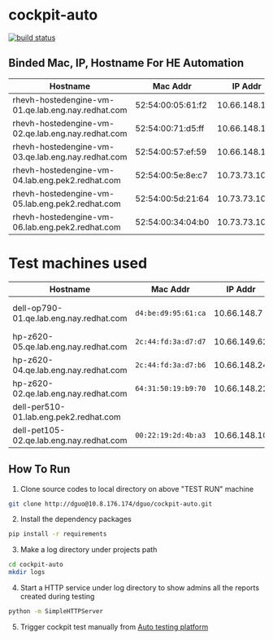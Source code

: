 # cockpit-auto

[![build status](http://10.8.176.174/dguo/cockpit-auto/badges/dev/build.svg)](http://10.8.176.174/dguo/cockpit-auto/commits/dev)

## Binded Mac, IP, Hostname For HE Automation

| Hostname | Mac Addr | IP Addr | valid? |
| -------- | -------- | ------- | ------ |
| rhevh-hostedengine-vm-01.qe.lab.eng.nay.redhat.com | 52:54:00:05:61:f2  | 10.66.148.102 | *YES* |
| rhevh-hostedengine-vm-02.qe.lab.eng.nay.redhat.com | 52:54:00:71:d5:ff  | 10.66.148.103 | *YES* |
| rhevh-hostedengine-vm-03.qe.lab.eng.nay.redhat.com | 52:54:00:57:ef:59  | 10.66.148.104 | *YES* |
| rhevh-hostedengine-vm-04.lab.eng.pek2.redhat.com | 52:54:00:5e:8e:c7  | 10.73.73.100 | *YES* |
| rhevh-hostedengine-vm-05.lab.eng.pek2.redhat.com | 52:54:00:5d:21:64  | 10.73.73.101 | *YES* |
| rhevh-hostedengine-vm-06.lab.eng.pek2.redhat.com | 52:54:00:34:04:b0  | 10.73.73.102 | *YES* |

# Test machines used
| Hostname | Mac Addr | IP Addr | NIC | PURPOSE | valid?|
| -------- | -------- | ------- | ------ | ------ | ------ |
| dell-op790-01.qe.lab.eng.nay.redhat.com | `d4:be:d9:95:61:ca`  | 10.66.148.7 | em1 | RHVH BOND VLAN | *YES* |
| hp-z620-05.qe.lab.eng.nay.redhat.com | `2c:44:fd:3a:d7:d7`  | 10.66.149.62 | eno1 | RHEL | *YES* |
| hp-z620-04.qe.lab.eng.nay.redhat.com | `2c:44:fd:3a:d7:b6`  | 10.66.148.24 | enp1s0 | CENTOS | *YES* |
| hp-z620-02.qe.lab.eng.nay.redhat.com | `64:31:50:19:b9:70`  | 10.66.148.22 | enp1s0 | FEDORA | *NO* |
| dell-per510-01.lab.eng.pek2.redhat.com |   |  |  | BOND VLAN FC | *NO* |
| dell-pet105-02.qe.lab.eng.nay.redhat.com | `00:22:19:2d:4b:a3`  | 10.66.148.10 | enp2s0 | TEST RUN | *YES* |


## How To Run

1. Clone source codes to local directory on above "TEST RUN" machine
```bash
git clone http://dguo@10.8.176.174/dguo/cockpit-auto.git
```
2. Install the dependency packages
```bash
pip install -r requirements
```
3. Make a log directory under projects path
```bash
cd cockpit-auto
mkdir logs
```
4. Start a HTTP service under log directory to show admins all the reports created during testing
```bash
python -m SimpleHTTPServer
```
5. Trigger cockpit test manually from [Auto testing platform](http://10.73.73.23/#/cockpit)
